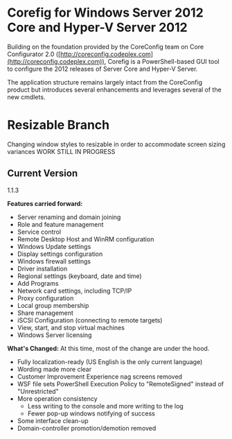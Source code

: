 # Corefig for Windows Server 2012 Core and Hyper-V Server 2012

Building on the foundation provided by the CoreConfig team on Core Configurator 2.0 ([http://coreconfig.codeplex.com](http://coreconfig.codeplex.com)), Corefig is a PowerShell-based GUI tool to configure the 2012 releases of Server Core and Hyper-V Server.

The application structure remains largely intact from the CoreConfig product but introduces several enhancements and leverages several of the new cmdlets.

# Resizable Branch
Changing window styles to resizable in order to accommodate screen sizing variances
WORK STILL IN PROGRESS

## Current Version
1.1.3

**Features carried forward:**
* Server renaming and domain joining
* Role and feature management
* Service control
* Remote Desktop Host and WinRM configuration
* Windows Update settings
* Display settings configuration
* Windows firewall settings
* Driver installation
* Regional settings (keyboard, date and time)
* Add Programs
* Network card settings, including TCP/IP
* Proxy configuration
* Local group membership
* Share management
* iSCSI Configuration (connecting to remote targets)
* View, start, and stop virtual machines
* Windows Server licensing

**What's Changed:**
At this time, most of the change are under the hood.
* Fully localization-ready (US English is the only current language)
* Wording made more clear
* Customer Improvement Experience nag screens removed
* WSF file sets PowerShell Execution Policy to "RemoteSigned" instead of "Unrestricted"
* More operation consistency
	* Less writing to the console and more writing to the log
	* Fewer pop-up windows notifying of success
* Some interface clean-up
* Domain-controller promotion/demotion removed
